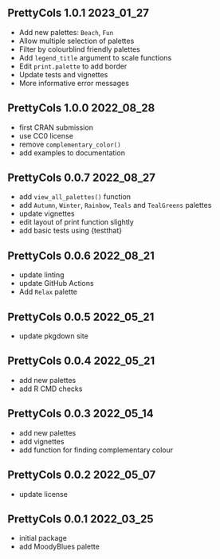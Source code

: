 ## PrettyCols 1.0.1 2023_01_27

* Add new palettes: `Beach`, `Fun`
* Allow multiple selection of palettes
* Filter by colourblind friendly palettes
* Add `legend_title` argument to scale functions
* Edit `print.palette` to add border
* Update tests and vignettes
* More informative error messages

## PrettyCols 1.0.0 2022_08_28

* first CRAN submission
* use CC0 license
* remove `complementary_color()`
* add examples to documentation

## PrettyCols 0.0.7 2022_08_27

* add `view_all_palettes()` function
* add `Autumn`, `Winter`, `Rainbow`, `Teals` and `TealGreens` palettes
* update vignettes
* edit layout of print function slightly
* add basic tests using {testthat}

## PrettyCols 0.0.6 2022_08_21

* update linting
* update GitHub Actions
* Add `Relax` palette

## PrettyCols 0.0.5 2022_05_21

* update pkgdown site

## PrettyCols 0.0.4 2022_05_21

* add new palettes
* add R CMD checks

## PrettyCols 0.0.3 2022_05_14

* add new palettes
* add vignettes
* add function for finding complementary colour

## PrettyCols 0.0.2 2022_05_07

* update license

## PrettyCols 0.0.1 2022_03_25

* initial package
* add MoodyBlues palette

